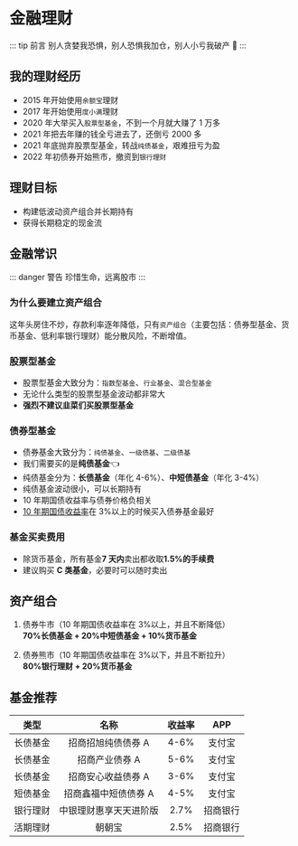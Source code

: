 # 金融理财

::: tip 前言
别人贪婪我恐惧，别人恐惧我加仓，别人小亏我破产 :rofl:
:::

## 我的理财经历

- 2015 年开始使用`余额宝`理财
- 2017 年开始使用`度小满`理财
- 2020 年大举买入`股票型基金`，不到一个月就大赚了 1 万多
- 2021 年把去年赚的钱全亏进去了，还倒亏 2000 多
- 2021 年底抛弃股票型基金，转战`纯债基金`，艰难扭亏为盈
- 2022 年初债券开始熊市，撤资到`银行理财`

## 理财目标

- 构建低波动资产组合并长期持有
- 获得长期稳定的现金流

## 金融常识

::: danger 警告
珍惜生命，远离股市
:::

### 为什么要建立资产组合

这年头房住不炒，存款利率逐年降低，只有`资产组合`（主要包括：债券型基金、货币基金、低利率银行理财）能分散风险，不断增值。

### 股票型基金 <Badge text="X" type="error"/>

- 股票型基金大致分为：`指数型基金`、`行业基金`、`混合型基金`
- 无论什么类型的股票型基金波动都非常大
- **强烈不建议韭菜们买股票型基金**

### 债券型基金 <Badge text="√" type="tip"/>

- 债券基金大致分为：`纯债基金`、`一级债基`、`二级债基`
- 我们需要买的是**纯债基金**:point_left:
- 纯债基金分为：**长债基金**（年化 4-6%）、**中短债基金**（年化 3-4%）
- 纯债基金波动很小，可以长期持有
- 10 年期国债收益率与债券价格负相关
- [10 年期国债收益率](https://wallstreetcn.com/markets/codes/CN10YR.OTC)在 3%以上的时候买入债券基金最好<Badge text="重点" type="tip"/>

### 基金买卖费用

- 除货币基金，所有基金**7 天内**卖出都收取**1.5%的手续费**
- 建议购买 **C 类基金**，必要时可以随时卖出

## 资产组合

1. 债券牛市（10 年期国债收益率在 3%以上，并且不断降低）<br>**70%长债基金 + 20%中短债基金 + 10%货币基金**

2. 债券熊市（10 年期国债收益率在 3%以下，并且不断拉升）<br>**80%银行理财 + 20%货币基金**

## 基金推荐<Badge text="自负盈亏" type="warning"/>

| 类型     |          名称          | 收益率 |   APP    |
| -------- | :--------------------: | :----: | :------: |
| 长债基金 |   招商招旭纯债债券 A   |  4-6%  |  支付宝  |
| 长债基金 |     招商产业债券 A     |  5-6%  |  支付宝  |
| 长债基金 |   招商安心收益债券 A   |  3-6%  |  支付宝  |
| 短债基金 |  招商鑫福中短债债券 A  |  4-5%  |  支付宝  |
| 银行理财 | 中银理财惠享天天进阶版 |  2.7%  | 招商银行 |
| 活期理财 |         朝朝宝         |  2.5%  | 招商银行 |
